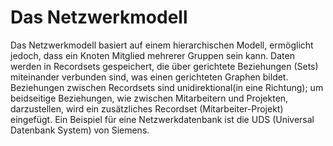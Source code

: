 # Das Netzwerkmodell

Das Netzwerkmodell basiert auf einem hierarchischen Modell, ermöglicht jedoch, dass ein Knoten Mitglied mehrerer Gruppen sein kann. Daten werden in Recordsets gespeichert, die über gerichtete Beziehungen (Sets) miteinander verbunden sind, was einen gerichteten Graphen bildet. Beziehungen zwischen Recordsets sind unidirektional(in eine Richtung); um beidseitige Beziehungen, wie zwischen Mitarbeitern und Projekten, darzustellen, wird ein zusätzliches Recordset (Mitarbeiter-Projekt) eingefügt. Ein Beispiel für eine Netzwerkdatenbank ist die UDS (Universal Datenbank System) von Siemens.